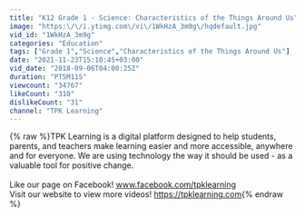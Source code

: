```yaml
---
title: "K12 Grade 1 - Science: Characteristics of the Things Around Us"
image: "https:\/\/i.ytimg.com\/vi\/1WkHzA_3m9g\/hqdefault.jpg"
vid_id: "1WkHzA_3m9g"
categories: "Education"
tags: ["Grade 1","Science","Characteristics of the Things Around Us"]
date: "2021-11-23T15:10:45+03:00"
vid_date: "2018-09-06T04:00:25Z"
duration: "PT5M11S"
viewcount: "34767"
likeCount: "310"
dislikeCount: "31"
channel: "TPK Learning"
---
```

{% raw %}TPK Learning is a digital platform designed to help students, parents, and teachers make learning easier and more accessible, anywhere and for everyone. We are using technology the way it should be used - as a valuable tool for positive change.<br /><br />Like our page on Facebook! www.facebook.com/tpklearning<br />Visit our website to view more videos! <a rel="nofollow" target="blank" href="https://tpklearning.com">https://tpklearning.com</a>{% endraw %}

